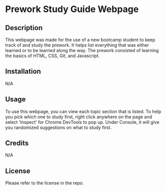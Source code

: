 # Prework Study Guide Webpage

## Description

This webpage was made for the use of a new bootcamp student to keep track of and study the prework. It helps list everything that was either learned or to be learned along the way. The prework consisted of learning the basics of HTML, CSS, Git, and Javascript.

## Installation

N/A

## Usage

To use this webpage, you can view each topic section that is listed. To help you pick which one to study first, right click anywhere on the page and select 'Inspect' for Chrome DevTools to pop up. Under Console, it will give you randomized suggestions on what to study first.

## Credits

N/A

## License

Please refer to the license in the repo.